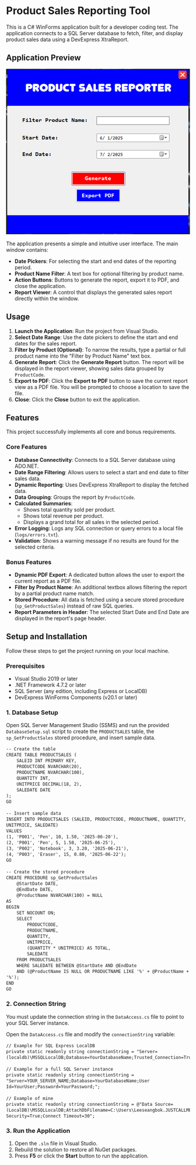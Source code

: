 # Product Sales Reporting Tool

This is a C# WinForms application built for a developer coding test. The application connects to a SQL Server database to fetch, filter, and display product sales data using a DevExpress XtraReport.

## Application Preview

![Application Preview](../Image/application.png)

The application presents a simple and intuitive user interface. The main window contains:
- **Date Pickers**: For selecting the start and end dates of the reporting period.
- **Product Name Filter**: A text box for optional filtering by product name.
- **Action Buttons**: Buttons to generate the report, export it to PDF, and close the application.
- **Report Viewer**: A control that displays the generated sales report directly within the window.

## Usage

1.  **Launch the Application**: Run the project from Visual Studio.
2.  **Select Date Range**: Use the date pickers to define the start and end dates for the sales report.
3.  **Filter by Product (Optional)**: To narrow the results, type a partial or full product name into the "Filter by Product Name" text box.
4.  **Generate Report**: Click the **Generate Report** button. The report will be displayed in the report viewer, showing sales data grouped by `ProductCode`.
5.  **Export to PDF**: Click the **Export to PDF** button to save the current report view as a PDF file. You will be prompted to choose a location to save the file.
6.  **Close**: Click the **Close** button to exit the application.

## Features

This project successfully implements all core and bonus requirements.

### Core Features

-   **Database Connectivity**: Connects to a SQL Server database using ADO.NET.
-   **Date Range Filtering**: Allows users to select a start and end date to filter sales data.
-   **Dynamic Reporting**: Uses DevExpress XtraReport to display the fetched data.
-   **Data Grouping**: Groups the report by `ProductCode`.
-   **Calculated Summaries**:
    -   Shows total quantity sold per product.
    -   Shows total revenue per product.
    -   Displays a grand total for all sales in the selected period.
-   **Error Logging**: Logs any SQL connection or query errors to a local file (`logs/errors.txt`).
-   **Validation**: Shows a warning message if no results are found for the selected criteria.

### Bonus Features

-   **Dynamic PDF Export**: A dedicated button allows the user to export the current report as a PDF file.
-   **Filter by Product Name**: An additional textbox allows filtering the report by a partial product name match.
-   **Stored Procedure**: All data is fetched using a secure stored procedure (`sp_GetProductSales`) instead of raw SQL queries.
-   **Report Parameters in Header**: The selected Start Date and End Date are displayed in the report's page header.

## Setup and Installation

Follow these steps to get the project running on your local machine.

### Prerequisites

-   Visual Studio 2019 or later
-   .NET Framework 4.7.2 or later
-   SQL Server (any edition, including Express or LocalDB)
-   DevExpress WinForms Components (v20.1 or later)

### 1. Database Setup

Open SQL Server Management Studio (SSMS) and run the provided `DatabaseSetup.sql` script to create the `PRODUCTSALES` table, the `sp_GetProductSales` stored procedure, and insert sample data.

    -- Create the table
    CREATE TABLE PRODUCTSALES (
        SALEID INT PRIMARY KEY,
        PRODUCTCODE NVARCHAR(20),
        PRODUCTNAME NVARCHAR(100),
        QUANTITY INT,
        UNITPRICE DECIMAL(18, 2),
        SALEDATE DATE
    );
    GO

    -- Insert sample data
    INSERT INTO PRODUCTSALES (SALEID, PRODUCTCODE, PRODUCTNAME, QUANTITY, UNITPRICE, SALEDATE)
    VALUES
    (1, 'P001', 'Pen', 10, 1.50, '2025-06-20'),
    (2, 'P001', 'Pen', 5, 1.50, '2025-06-25'),
    (3, 'P002', 'Notebook', 3, 3.20, '2025-06-21'),
    (4, 'P003', 'Eraser', 15, 0.80, '2025-06-22');
    GO

    -- Create the stored procedure
    CREATE PROCEDURE sp_GetProductSales
        @StartDate DATE,
        @EndDate DATE,
        @ProductName NVARCHAR(100) = NULL
    AS
    BEGIN
        SET NOCOUNT ON;
        SELECT 
            PRODUCTCODE, 
            PRODUCTNAME, 
            QUANTITY, 
            UNITPRICE, 
            (QUANTITY * UNITPRICE) AS TOTAL, 
            SALEDATE 
        FROM PRODUCTSALES 
        WHERE SALEDATE BETWEEN @StartDate AND @EndDate
        AND (@ProductName IS NULL OR PRODUCTNAME LIKE '%' + @ProductName + '%');
    END
    GO


### 2. Connection String

You must update the connection string in the `DataAccess.cs` file to point to your SQL Server instance.

Open the `DataAccess.cs` file and modify the `connectionString` variable:

    // Example for SQL Express LocalDB
    private static readonly string connectionString = "Server=(localdb)\MSSQLLocalDB;Database=YourDatabaseName;Trusted_Connection=True;";

    // Example for a full SQL Server instance
    private static readonly string connectionString = "Server=YOUR_SERVER_NAME;Database=YourDatabaseName;User Id=YourUser;Password=YourPassword;";

    // Example of mine
    private static readonly string connectionString = @"Data Source=(LocalDB)\MSSQLLocalDB;AttachDbFilename=C:\Users\Leeseangbok.JUSTCALLMET\OneDrive\Documents\SaleDB.mdf;Integrated Security=True;Connect Timeout=30";

### 3. Run the Application

1.  Open the `.sln` file in Visual Studio.
2.  Rebuild the solution to restore all NuGet packages.
3.  Press **F5** or click the **Start** button to run the application.

